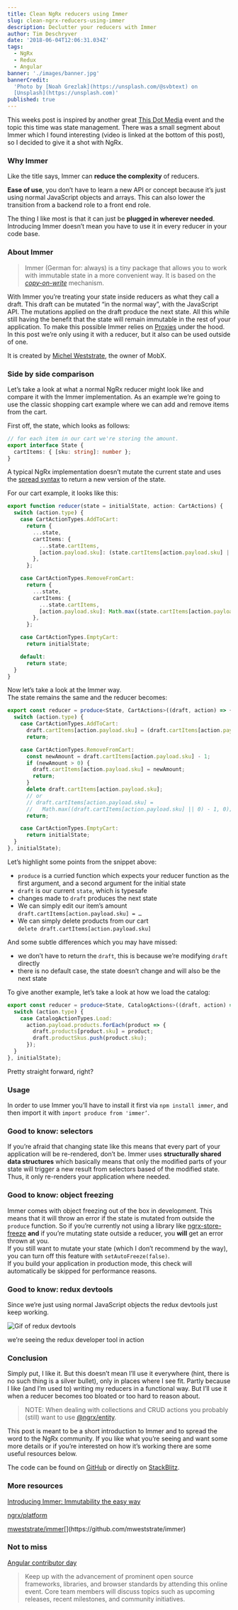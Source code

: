```yaml
---
title: Clean NgRx reducers using Immer
slug: clean-ngrx-reducers-using-immer
description: Declutter your reducers with Immer
author: Tim Deschryver
date: '2018-06-04T12:06:31.034Z'
tags:
  - NgRx
  - Redux
  - Angular
banner: './images/banner.jpg'
bannerCredit:
  'Photo by [Noah Grezlak](https://unsplash.com/@svbtext) on
  [Unsplash](https://unsplash.com)'
published: true
---
```


This weeks post is inspired by another great [This Dot Media](https://www.thisdot.co/) event and the topic this time was state management. There was a small segment about Immer which I found interesting (video is linked at the bottom of this post),
so I decided to give it a shot with NgRx.

### Why Immer

Like the title says, Immer can **reduce the complexity** of reducers.

**Ease of use**, you don’t have to learn a new API or concept because it’s just using normal JavaScript objects and arrays. This can also lower the transition from a backend role to a front end role.

The thing I like most is that it can just be **plugged in wherever needed**. Introducing Immer doesn’t mean you have to use it in every reducer in your code base.

### About Immer

> Immer (German for: always) is a tiny package that allows you to work with immutable state in a more convenient way. It is based on the [_copy-on-write_](https://en.wikipedia.org/wiki/Copy-on-write) mechanism.

With Immer you’re treating your state inside reducers as what they call a draft. This draft can be mutated “in the normal way”, with the JavaScript API. The mutations applied on the draft produce the next state. All this while still having the benefit that the state will remain immutable in the rest of your application. To make this possible Immer relies on [Proxies](https://developer.mozilla.org/en-US/docs/Web/JavaScript/Reference/Global_Objects/Proxy) under the hood.  
In this post we’re only using it with a reducer, but it also can be used outside of one.

It is created by [Michel Weststrate](https://twitter.com/mweststrate), the owner of MobX.

### Side by side comparison

Let’s take a look at what a normal NgRx reducer might look like and compare it with the Immer implementation. As an example we’re going to use the classic shopping cart example where we can add and remove items from the cart.

First off, the state, which looks as follows:

```ts
// for each item in our cart we're storing the amount.
export interface State {
  cartItems: { [sku: string]: number };
}
```

A typical NgRx implementation doesn’t mutate the current state and uses the [spread syntax](https://developer.mozilla.org/en-US/docs/Web/JavaScript/Reference/Operators/Spread_syntax) to return a new version of the state.

For our cart example, it looks like this:

```ts
export function reducer(state = initialState, action: CartActions) {
  switch (action.type) {
    case CartActionTypes.AddToCart:
      return {
        ...state,
        cartItems: {
          ...state.cartItems,
          [action.payload.sku]: (state.cartItems[action.payload.sku] || 0) + 1,
        },
      };

    case CartActionTypes.RemoveFromCart:
      return {
        ...state,
        cartItems: {
          ...state.cartItems,
          [action.payload.sku]: Math.max((state.cartItems[action.payload.sku] || 0) - 1, 0),
        },
      };

    case CartActionTypes.EmptyCart:
      return initialState;

    default:
      return state;
  }
}
```

Now let’s take a look at the Immer way.  
The state remains the same and the reducer becomes:

```ts
export const reducer = produce<State, CartActions>((draft, action) => {
  switch (action.type) {
    case CartActionTypes.AddToCart:
      draft.cartItems[action.payload.sku] = (draft.cartItems[action.payload.sku] || 0) + 1;
      return;

    case CartActionTypes.RemoveFromCart:
      const newAmount = draft.cartItems[action.payload.sku] - 1;
      if (newAmount > 0) {
        draft.cartItems[action.payload.sku] = newAmount;
        return;
      }
      delete draft.cartItems[action.payload.sku];
      // or
      // draft.cartItems[action.payload.sku] =
      //   Math.max((draft.cartItems[action.payload.sku] || 0) - 1, 0);
      return;

    case CartActionTypes.EmptyCart:
      return initialState;
  }
}, initialState);
```

Let’s highlight some points from the snippet above:

* `produce` is a curried function which expects your reducer function as the first argument, and a second argument for the initial state
* `draft` is our current `state`, which is typesafe
* changes made to `draft` produces the next state
* We can simply edit our item’s amount `draft.cartItems[action.payload.sku] = …`
* We can simply delete products from our cart  
    `delete draft.cartItems[action.payload.sku]`

And some subtle differences which you may have missed:

* we don’t have to return the `draft`, this is because we’re modifying `draft` directly
* there is no default case, the state doesn’t change and will also be the next state

To give another example, let’s take a look at how we load the catalog:

```ts
export const reducer = produce<State, CatalogActions>((draft, action) => {
  switch (action.type) {
    case CatalogActionTypes.Load:
      action.payload.products.forEach(product => {
        draft.products[product.sku] = product;
        draft.productSkus.push(product.sku);
      });
  }
}, initialState);
```

Pretty straight forward, right?

### Usage

In order to use Immer you’ll have to install it first via `npm install immer`, and then import it with `import produce from 'immer’`.

### Good to know: selectors

If you’re afraid that changing state like this means that every part of your application will be re-rendered, don’t be. Immer uses **structurally shared data structures** which basically means that only the modified parts of your state will trigger a new result from selectors based of the modified state. Thus, it only re-renders your application where needed.

### Good to know: object freezing

Immer comes with object freezing out of the box in development. This means that it will throw an error if the state is mutated from outside the `produce` function. So if you’re currently not using a library like [ngrx-store-freeze](https://github.com/brandonroberts/ngrx-store-freeze) **and** if you’re mutating state outside a reducer, you **will** get an error thrown at you.  
If you still want to mutate your state (which I don’t recommend by the way), you can turn off this feature with `setAutoFreeze(false)`.  
If you build your application in production mode, this check will automatically be skipped for performance reasons.

### Good to know: redux devtools

Since we’re just using normal JavaScript objects the redux devtools just keep working.

![Gif of redux devtools](./images/redux-devtools.gif)

we’re seeing the redux developer tool in action

### Conclusion

Simply put, I like it. But this doesn’t mean I’ll use it everywhere (hint, there is no such thing is a silver bullet), only in places where I see fit. Partly because I like (and I’m used to) writing my reducers in a functional way. But I’ll use it when a reducer becomes too bloated or too hard to reason about.

> NOTE: When dealing with collections and CRUD actions you probably (still) want to use [@ngrx/entity](https://github.com/ngrx/platform/tree/master/docs/entity).

This post is meant to be a short introduction to Immer and to spread the word to the NgRx community. If you like what you’re seeing and want some more details or if you’re interested on how it’s working there are some useful resources below.

The code can be found on [GitHub](https://github.com/timdeschryver/ngrx-immer) or directly on [StackBlitz](https://stackblitz.com/github/timdeschryver/ngrx-immer).

### More resources

[Introducing Immer: Immutability the easy way](https://hackernoon.com/introducing-immer-immutability-the-easy-way-9d73d8f71cb3)

[ngrx/platform](https://github.com/ngrx/platform)

[mweststrate/immer](https://github.com/mweststrate/immer "https://github.com/mweststrate/immer")[](https://github.com/mweststrate/immer)

### Not to miss

[Angular contributor day](https://www.youtube.com/watch?v=2u-dtwQhffk)

> Keep up with the advancement of prominent open source frameworks, libraries, and browser standards by attending this online event. Core team members will discuss topics such as upcoming releases, recent milestones, and community initiatives.
